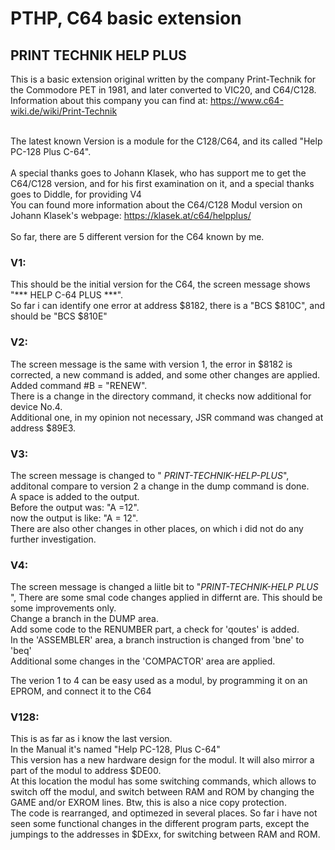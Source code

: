 # PTHP, C64 basic extension

## PRINT TECHNIK HELP PLUS

This is a basic extension original written by the company Print-Technik for the Commodore PET in 1981, and later converted to VIC20, and C64/C128.
Information about this company you can find at: https://www.c64-wiki.de/wiki/Print-Technik

<br />The latest known Version is a module for the C128/C64, and its called "Help PC-128 Plus C-64".
<br />
<br />A special thanks goes to Johann Klasek, who has support me to get the C64/C128 version, and for his first examination on it, and a special thanks goes to Diddle, for providing V4
<br />You can found more information about the C64/C128 Modul version on Johann Klasek's webpage: https://klasek.at/c64/helpplus/ 
<br />
<br />So far, there are 5 different version for the C64 known by me. 
<br />
### V1: 
This should be the initial version for the C64, the screen message shows "*** HELP C-64 PLUS ***".
<br />So far i can identify one error at address $8182, there is a "BCS $810C", and should be "BCS $810E"

### V2:
The screen message is the same with version 1, the error in $8182 is corrected, a new command is added, and some other changes are applied. 
<br />Added command #B = "RENEW". 
<br />There is a change in the directory command, it checks now additional for device No.4. 
<br />Additional one, in my opinion not necessary, JSR command was changed at address $89E3.

### V3:
The screen message is changed to " *PRINT-TECHNIK-HELP-PLUS*", additonal compare to version 2 a change in the dump command is done.
<br />A space is added to the output.
<br />Before the output was: "A =12".
<br />now the output is like: "A = 12".
<br />There are also other changes in other places, on which i did not do any further investigation.

### V4:
The screen message is changed a liitle bit to "*PRINT-TECHNIK-HELP PLUS* ",
There are some smal code changes applied in differnt are. This should be some improvements only.
<br />Change a branch in the DUMP area.
<br />Add some code to the RENUMBER part, a check for 'qoutes' is added.
<br />In the 'ASSEMBLER' area, a branch instruction is changed from 'bne' to 'beq' 
<br />Additional some changes in the 'COMPACTOR' area are applied.

The verion 1 to 4 can be easy used as a modul, by programming it on an EPROM, and connect it to the C64

### V128:
This is as far as i know the last version.
<br />In the Manual it's named "Help PC-128, Plus C-64"
<br />This version has a new hardware design for the modul. It will also mirror a part of the modul to address $DE00.
<br />At this location the modul has some switching commands, which allows to switch off the modul, and switch between RAM and ROM by changing the GAME and/or EXROM lines. Btw, this is also a nice copy protection.
<br />The code is rearranged, and optimezed in several places. So far i have not seen some functional changes in the different program parts, except the jumpings to the addresses in $DExx, for switching between RAM and ROM.


